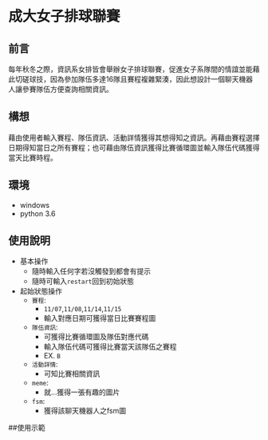 # 成大女子排球聯賽

## 前言
每年秋冬之際，資訊系女排皆會舉辦女子排球聯賽，促進女子系隊間的情誼並能藉此切磋球技，因為參加隊伍多達16隊且賽程複雜緊湊，因此想設計一個聊天機器人讓參賽隊伍方便查詢相關資訊。

## 構想
藉由使用者輸入賽程、隊伍資訊、活動詳情獲得其想得知之資訊。再藉由賽程選擇日期得知當日之所有賽程；也可藉由隊伍資訊獲得比賽循環圖並輸入隊伍代碼獲得當天比賽時程。

## 環境
- windows
- python 3.6

## 使用說明
- 基本操作
	- 隨時輸入任何字若沒觸發到都會有提示
	- 隨時可輸入`restart`回到初始狀態
- 起始狀態操作</br>
	- `賽程`:  
		- `11/07`,`11/08`,`11/14`,`11/15`
		- 輸入對應日期可獲得當日比賽賽程圖
	- `隊伍資訊`:
		- 可獲得比賽循環圖及隊伍對應代碼
		- 輸入隊伍代碼可獲得比賽當天該隊伍之賽程
		- EX. `B`
	- `活動詳情`:
		- 可知比賽相關資訊
	- `meme`:
		- 就...獲得一張有趣的圖片
	- `fsm`:
		- 獲得該聊天機器人之fsm圖

##使用示範

		

